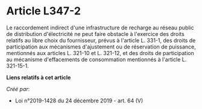 # Article L347-2

Le raccordement indirect d'une infrastructure de recharge au réseau public de distribution d'électricité ne peut faire
obstacle à l'exercice des droits relatifs au libre choix du fournisseur, prévus à l'article L. 331-1, des droits de
participation aux mécanismes d'ajustement ou de réservation de puissance, mentionnés aux articles L. 321-10 et L. 321-12, et
des droits de participation au mécanisme d'effacements de consommation mentionnés à l'article L. 321-15-1.

**Liens relatifs à cet article**

_Créé par_:

  - Loi n°2019-1428 du 24 décembre 2019 - art. 64 (V)
